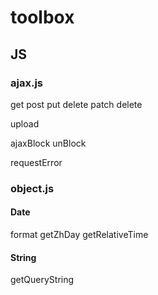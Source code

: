 # toolbox
## JS
### ajax.js
get post put delete patch delete

upload

ajaxBlock unBlock

requestError


### object.js

#### Date
format getZhDay getRelativeTime

#### String
getQueryString
